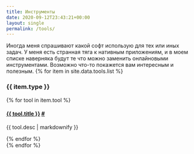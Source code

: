 ```yaml
---
title: Инструменты
date: 2020-09-12T23:43:21+00:00
layout: single
permalink: /tools/
---
```


Иногда меня спрашивают какой софт использую для тех или иных задач. У меня есть
странная тяга к нативным приложениям, и в моем списке наверняка будут те что
можно заменить онлайновыми инструментами. Возможно что-то покажется вам
интересным и полезным. {% for item in site.data.tools.list %}

<!-- start type-->

<div class="{% if site.scrollappear_enabled %}scrollappear{% endif %}">
  <h3>{{ item.type }}</h3>

{% for tool in item.tool %}

  <h4 id="{{ tool.title | slugify }}">
    <a href="{{ tool.link }}" target="_blank">{{ tool.title }}</a>
    <a href="{{ tools | relative_url }}#{{ tool.title | slugify }}">#</a>
  </h4>
  <p>{{ tool.desc | markdownify }}</p>
  {% endfor %}
</div>
<!-- end header -->
{% endfor %}
